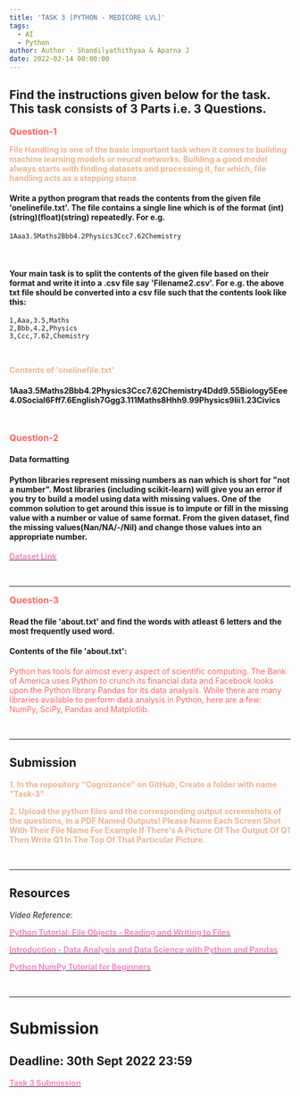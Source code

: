 ```yaml
---
title: 'TASK 3 [PYTHON - MEDICORE LVL]'
tags:
  - AI
  - Python
author: Author - Shandilyathithyaa & Aparna J
date: 2022-02-14 00:00:00
---
```


## Find the instructions given below for the task. This task consists of 3 Parts i.e. 3 Questions.

**<span style="color: #FF6363; font-size: 1rem;">Question-1</span>**

<span style="color: #ECB390; font-weight: bold;">File Handling is one of the basic important task when it comes to building machine learning models or neural networks. Building a good model always starts with finding datasets and processing it, for which, file handling acts as a stepping stone.</span>

#### Write a python program that reads the contents from the given file 'onelinefile.txt'. The file contains a single line which is of the format (int)(string)(float)(string) repeatedly. For e.g. 
```
1Aaa3.5Maths2Bbb4.2Physics3Ccc7.62Chemistry
```

<br>

#### Your main task is to split the contents of the given file based on their format and write it into a .csv file say 'Filename2.csv'. For e.g. the above txt file should be converted into a csv file such that the contents look like this:

```csv
1,Aaa,3.5,Maths
2,Bbb,4.2,Physics
3,Ccc,7.62,Chemistry
```
<br>

<span style="color: #ECB390; font-weight: bold;">Contents of 'onelinefile.txt'</span>

#### 1Aaa3.5Maths2Bbb4.2Physics3Ccc7.62Chemistry4Ddd9.55Biology5Eee4.0Social6Fff7.6English7Ggg3.111Maths8Hhh9.99Physics9Iii1.23Civics


<br>

**<span style="color: #FF6363; font-size: 1rem;">Question-2</span>**
#### Data formatting  

#### Python libraries represent missing numbers as nan which is short for "not a number". Most libraries (including scikit-learn) will give you an error if you try to build a model using data with missing values. One of the common solution to get around this issue is to impute or fill in the missing value with a number or value of same format. From the given dataset, find the missing values(Nan/NA/-/Nil) and change those values into an appropriate number.

[<span style="color: #FE83C6; font-weight: bold">Dataset Link</span>](https://github.com/cognizance-amrita/AI-Tasks/blob/main/Task-1/Q2-Dataset.csv)

<br>

<hr>

**<span style="color: #FF6363; font-size: 1rem;">Question-3</span>**
#### Read the file 'about.txt' and find the words with atleast 6 letters and the most frequently used word. 

#### Contents of the file 'about.txt': 

<span style="color: #FF6363;">Python has tools for almost every aspect of scientific computing. The Bank of America uses Python to crunch its financial data and Facebook looks upon the Python library Pandas for its data analysis. While there are many libraries available to perform data analysis in Python, here are a few: NumPy, SciPy, Pandas and Matplotlib.</span> 

<br>

<hr>

## Submission
<span style="color: #ECB390; font-weight: bold;">1. In the repository “Cognizance” on GitHub, Create a folder with name "Task-3"</span> <br> 
 
<span style="color: #ECB390; font-weight: bold;">2. Upload the python files and the corresponding output screenshots of the questions, In a PDF Named Outputs! Please Name Each Screen Shot With Their File Name For Example If There's A Picture Of The Output Of Q1 Then Write Q1 In The Top Of That Particular Picture.</span>

<br>
<hr>

## Resources

*Video Reference*: 

[<span style="color: #FE83C6 ; font-weight: bold">Python Tutorial: File Objects - Reading and Writing to Files</span>](https://www.youtube.com/watch?v=Uh2ebFW8OYM)

[<span style="color: #FE83C6; font-weight: bold">Introduction - Data Analysis and Data Science with Python and Pandas</span>](https://www.youtube.com/watch?v=nLw1RNvfElg)

[<span style="color: #FE83C6; font-weight: bold">Python NumPy Tutorial for Beginners</span>](https://www.youtube.com/watch?v=QUT1VHiLmmI)
<br>

<br>

<hr>

# Submission 
## Deadline: 30th Sept 2022 23:59
[<b><span style="color: #FE83C6">Task 3 Submission</b></span>](https://forms.gle/Z31SJA8Ea8PY12r89)

<br>
